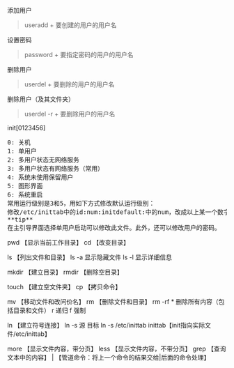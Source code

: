 添加用户 
> useradd + 要创建的用户的用户名

设置密码
> password + 要指定密码的用户的用户名

删除用户
> userdel + 要删除的用户的用户名

删除用户（及其文件夹）
> userdel -r + 要删除用户的用户名

init[0123456]
<pre>
0: 关机
1: 单用户
2: 多用户状态无网络服务
3: 多用户状态有网络服务（常用）
4: 系统未使用保留用户
5: 图形界面
6: 系统重启
常用运行级别是3和5，用如下方式修改默认运行级别：
修改/etc/inittab中的id:num:initdefault:中的num，改成以上某一个数字即可
**tip**
在主引导界面选择单用户启动可以修改此文件。此外，还可以修改用户的密码。
</pre>

pwd     【显示当前工作目录】
cd      【改变目录】

ls      【列出文件和目录】
ls -a    显示隐藏文件
ls -l    显示详细信息

mkdir   【建立目录】
rmdir   【删除空目录】

touch   【建立空文件夹】
cp      【拷贝命令】

mv      【移动文件和改问价名】
rm      【删除文件和目录】
rm -rf * 删除所有内容（包括目录和文件） r 递归 f 强制

ln      【建立符号连接】
ln -s 源 目标
ln -s /etc/inittab inittab【init指向实际文件/etc/inittab】

more    【显示文件内容，带分页】
less    【显示文件内容，不带分页】
grep    【查询文本中的内容】
|       【管道命令：将上一个命令的结果交给|后面的命令处理】
